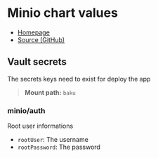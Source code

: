 # Minio chart values

- [Homepage](https://min.io/)
- [Source (GitHub)](https://github.com/minio/minio/tree/master/helm/minio)

## Vault secrets

The secrets keys need to exist for deploy the app

> **Mount path:** `baku`

### minio/auth

Root user informations

- `rootUser`: The username
- `rootPassword`: The password
